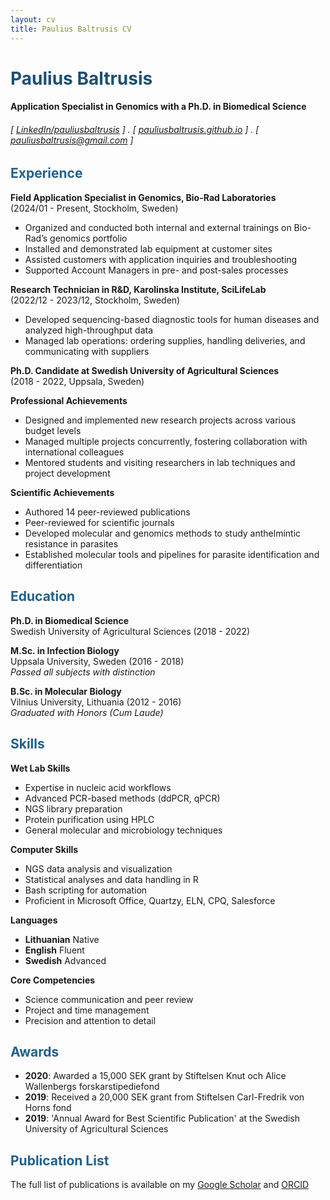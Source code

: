 ```yaml
---
layout: cv
title: Paulius Baltrusis CV
---
```


<span style="color:#1b4f72">Paulius Baltrusis</span>
======

#### Application Specialist in Genomics with a Ph.D. in Biomedical Science
###### [ [LinkedIn/pauliusbaltrusis](https://www.linkedin.com/in/paulius-baltrusis/) ] . [ [pauliusbaltrusis.github.io](https://pauliusbaltrusis.github.io/) ] . [ <pauliusbaltrusis@gmail.com> ]

<span style="color:#21618c">Experience</span>
---------
**Field Application Specialist in Genomics, Bio-Rad Laboratories**<br/> (2024/01 - Present, Stockholm, Sweden)
- Organized and conducted both internal and external trainings on Bio-Rad’s genomics portfolio
- Installed and demonstrated lab equipment at customer sites
- Assisted customers with application inquiries and troubleshooting
- Supported Account Managers in pre- and post-sales processes

**Research Technician in R&D, Karolinska Institute, SciLifeLab**<br/> (2022/12 - 2023/12, Stockholm, Sweden)
- Developed sequencing-based diagnostic tools for human diseases and analyzed high-throughput data
- Managed lab operations: ordering supplies, handling deliveries, and communicating with suppliers

**Ph.D. Candidate at Swedish University of Agricultural Sciences** <br/>(2018 - 2022, Uppsala, Sweden)

**Professional Achievements**
- Designed and implemented new research projects across various budget levels
- Managed multiple projects concurrently, fostering collaboration with international colleagues
- Mentored students and visiting researchers in lab techniques and project development

**Scientific Achievements**
- Authored 14 peer-reviewed publications
- Peer-reviewed for scientific journals
- Developed molecular and genomics methods to study anthelmintic resistance in parasites
- Established molecular tools and pipelines for parasite identification and differentiation

<span style="color:#21618c">Education</span>
---------

**Ph.D. in Biomedical Science**  
Swedish University of Agricultural Sciences (2018 - 2022)

**M.Sc. in Infection Biology**  
Uppsala University, Sweden (2016 - 2018)  
*Passed all subjects with distinction*

**B.Sc. in Molecular Biology**  
Vilnius University, Lithuania (2012 - 2016)  
*Graduated with Honors (Cum Laude)*



<span style="color:#21618c">Skills</span>
------
**Wet Lab Skills**
- Expertise in nucleic acid workflows
- Advanced PCR-based methods (ddPCR, qPCR)
- NGS library preparation
- Protein purification using HPLC
- General molecular and microbiology techniques

**Computer Skills**
- NGS data analysis and visualization
- Statistical analyses and data handling in R
- Bash scripting for automation
- Proficient in Microsoft Office, Quartzy, ELN, CPQ, Salesforce

**Languages**
- **Lithuanian** Native
- **English** Fluent
- **Swedish** Advanced

**Core Competencies**
- Science communication and peer review
- Project and time management
- Precision and attention to detail


<span style="color:#21618c">Awards</span>
------

- **2020**: Awarded a 15,000 SEK grant by Stiftelsen Knut och Alice Wallenbergs forskarstipediefond
- **2019**: Received a 20,000 SEK grant from Stiftelsen Carl-Fredrik von Horns fond
- **2019**: 'Annual Award for Best Scientific Publication' at the Swedish University of Agricultural Sciences

<span style="color:#21618c">Publication List</span>
--------
The full list of publications is available on my
[Google Scholar](https://scholar.google.com/citations?user=72-4TsEAAAAJ&hl=sv) and
[ORCID](https://orcid.org/0000-0001-7393-8524)  
